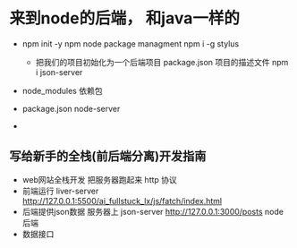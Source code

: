 # 来到node的后端， 和java一样的

- npm init -y
    npm  node package managment  npm i -g stylus
    - 把我们的项目初始化为一个后端项目
        package.json 项目的描述文件
    npm i json-server 

- node_modules 依赖包
- package.json
    node-server
- 
## 写给新手的全栈(前后端分离)开发指南
- web网站全栈开发  把服务器跑起来 http 协议 
- 前端运行
    liver-server http://127.0.0.1:5500/ai_fullstuck_lx/js/fatch/index.html
- 后端提供json数据  服务器上
    json-server http://127.0.0.1:3000/posts
    node 后端 
- 数据接口